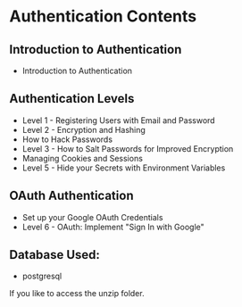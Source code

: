 # Authentication  Contents

## Introduction to Authentication
- Introduction to Authentication

## Authentication Levels
- Level 1 - Registering Users with Email and Password
- Level 2 - Encryption and Hashing
- How to Hack Passwords
- Level 3 - How to Salt Passwords for Improved Encryption
- Managing Cookies and Sessions
- Level 5 - Hide your Secrets with Environment Variables

## OAuth Authentication
- Set up your Google OAuth Credentials
- Level 6 - OAuth: Implement "Sign In with Google"

## Database Used:
- postgresql

If you like to access the unzip folder.
